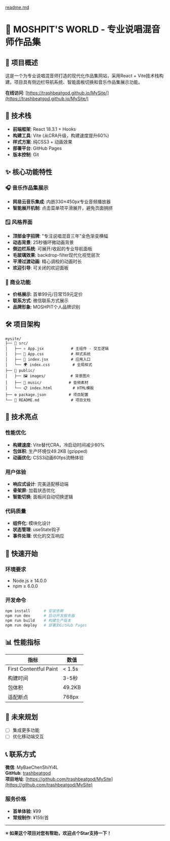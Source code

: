 [readme.md](https://github.com/user-attachments/files/22511063/readme.md)
# 🎵 MOSHPIT'S WORLD - 专业说唱混音师作品集

## 🌟 项目概述

这是一个为专业说唱混音师打造的现代化作品集网站，采用React + Vite技术栈构建。项目具有侧边栏导航系统、智能面板切换和音乐作品集展示功能。

**在线访问**: [https://trashbeatgod.github.io/MySite/](https://trashbeatgod.github.io/MySite/)

## 🚀 技术栈

- **前端框架**: React 18.3.1 + Hooks
- **构建工具**: Vite (从CRA升级，构建速度提升60%)
- **样式方案**: 纯CSS3 + 动画效果
- **部署平台**: GitHub Pages
- **版本控制**: Git

## ✨ 核心功能特性

### 🎧 音乐作品集展示
- **网易云音乐集成**: 内嵌330×450px专业音频播放器
- **智能展开机制**: 点击菜单项平滑展开，避免页面拥挤

### 🪟 风格界面
- **顶部金字招牌**: "专注说唱混音三年"金色渐变横幅
- **动态背景**: 25秒循环微动画背景
- **侧边栏系统**: 可展开/收起的专业导航面板
- **毛玻璃效果**: backdrop-filter现代化视觉层次
- **平滑过渡动画**: 精心调校的动画时长
- **欢迎引导**: 可关闭的欢迎面板

### 💼 商业功能
- **价格展示**: 首单99元/日常159元定价
- **联系方式**: 微信联系方式展示
- **品牌形象**: MOSHPIT个人品牌识别

## 🛠️ 项目架构

```
mysite/
├── 📁 src/
│   ├── ⚛️ App.jsx            # 主组件 - 交互逻辑
│   ├── 🎨 App.css            # 样式系统
│   ├── 🚀 index.jsx          # 应用入口
│   └── 🌍 index.css          # 全局样式
├── 📄 public/
│   ├── 🖼️ images/           # 背景图片
│   ├── 🎵 music/            # 音频素材
│   └── 📋 index.html         # HTML模板
├── ⚙️ package.json          # 项目配置
└── 🚀 README.md              # 项目文档
```

## 🎯 技术亮点

### 性能优化
- **构建速度**: Vite替代CRA，冷启动时间减少80%
- **包体积**: 生产环境仅49.2KB (gzipped)
- **动画优化**: CSS3动画60fps流畅体验

### 用户体验
- **响应式设计**: 完美适配移动端
- **骨架屏**: 加载状态优化
- **智能切换**: 面板间自动切换逻辑

### 代码质量
- **组件化**: 模块化设计
- **状态管理**: useState钩子
- **事件处理**: 优化的交互响应

## 🚀 快速开始

### 环境要求
- Node.js ≥ 14.0.0
- npm ≥ 6.0.0

### 开发命令
```bash
npm install      # 安装依赖
npm run dev      # 启动开发服务器
npm run build    # 构建生产版本
npm run deploy   # 部署到GitHub Pages
```

## 📊 性能指标

| 指标 | 数值 |
|------|------|
| First Contentful Paint | < 1.5s |
| 构建时间 | 3-5秒 |
| 包体积 | 49.2KB |
| 适配断点 | 768px |

## 🌈 未来规划

- [ ] 集成更多功能
- [ ] 优化移动端交互

## 📞 联系方式

**微信**: MyBaeChenShiYi4L  
**GitHub**: [trashbeatgod](https://github.com/trashbeatgod)  
**项目地址**: [https://github.com/trashbeatgod/MySite](https://github.com/trashbeatgod/MySite)

### 服务价格
- **首单体验**: ¥99
- **常规制作**: ¥159/首

---

**⭐ 如果这个项目对您有帮助，欢迎点个Star支持一下！**
